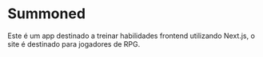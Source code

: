 # Summoned
 
 Este é um app destinado a treinar habilidades frontend utilizando Next.js, o site é destinado para jogadores de RPG.
